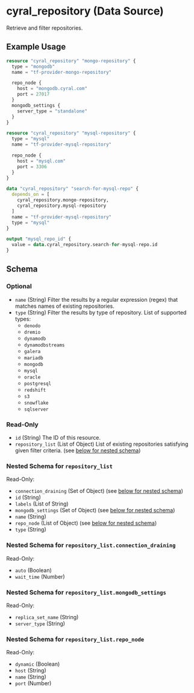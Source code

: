# cyral_repository (Data Source)

Retrieve and filter repositories.

## Example Usage

```terraform
resource "cyral_repository" "mongo-repository" {
  type = "mongodb"
  name = "tf-provider-mongo-repository"

  repo_node {
    host = "mongodb.cyral.com"
    port = 27017
  }
  mongodb_settings {
    server_type = "standalone"
  }
}

resource "cyral_repository" "mysql-repository" {
  type = "mysql"
  name = "tf-provider-mysql-repository"

  repo_node {
    host = "mysql.com"
    port = 3306
  }
}

data "cyral_repository" "search-for-mysql-repo" {
  depends_on = [
    cyral_repository.mongo-repository,
    cyral_repository.mysql-repository
  ]
  name = "tf-provider-mysql-repository"
  type = "mysql"
}

output "mysql_repo_id" {
  value = data.cyral_repository.search-for-mysql-repo.id
}
```

<!-- schema generated by tfplugindocs -->

## Schema

### Optional

- `name` (String) Filter the results by a regular expression (regex) that matches names of existing repositories.
- `type` (String) Filter the results by type of repository. List of supported types:
  - `denodo`
  - `dremio`
  - `dynamodb`
  - `dynamodbstreams`
  - `galera`
  - `mariadb`
  - `mongodb`
  - `mysql`
  - `oracle`
  - `postgresql`
  - `redshift`
  - `s3`
  - `snowflake`
  - `sqlserver`

### Read-Only

- `id` (String) The ID of this resource.
- `repository_list` (List of Object) List of existing repositories satisfying given filter criteria. (see [below for nested schema](#nestedatt--repository_list))

<a id="nestedatt--repository_list"></a>

### Nested Schema for `repository_list`

Read-Only:

- `connection_draining` (Set of Object) (see [below for nested schema](#nestedobjatt--repository_list--connection_draining))
- `id` (String)
- `labels` (List of String)
- `mongodb_settings` (Set of Object) (see [below for nested schema](#nestedobjatt--repository_list--mongodb_settings))
- `name` (String)
- `repo_node` (List of Object) (see [below for nested schema](#nestedobjatt--repository_list--repo_node))
- `type` (String)

<a id="nestedobjatt--repository_list--connection_draining"></a>

### Nested Schema for `repository_list.connection_draining`

Read-Only:

- `auto` (Boolean)
- `wait_time` (Number)

<a id="nestedobjatt--repository_list--mongodb_settings"></a>

### Nested Schema for `repository_list.mongodb_settings`

Read-Only:

- `replica_set_name` (String)
- `server_type` (String)

<a id="nestedobjatt--repository_list--repo_node"></a>

### Nested Schema for `repository_list.repo_node`

Read-Only:

- `dynamic` (Boolean)
- `host` (String)
- `name` (String)
- `port` (Number)
